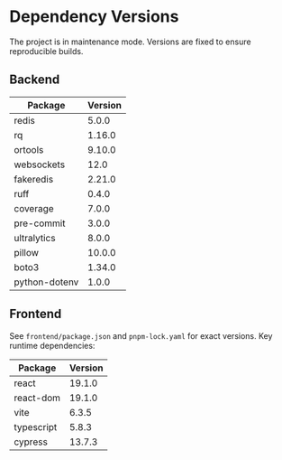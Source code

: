# Dependency Versions

The project is in maintenance mode. Versions are fixed to ensure reproducible builds.

## Backend

| Package | Version |
|---------|---------|
| redis | 5.0.0 |
| rq | 1.16.0 |
| ortools | 9.10.0 |
| websockets | 12.0 |
| fakeredis | 2.21.0 |
| ruff | 0.4.0 |
| coverage | 7.0.0 |
| pre-commit | 3.0.0 |
| ultralytics | 8.0.0 |
| pillow | 10.0.0 |
| boto3 | 1.34.0 |
| python-dotenv | 1.0.0 |

## Frontend

See `frontend/package.json` and `pnpm-lock.yaml` for exact versions. Key runtime dependencies:

| Package | Version |
|---------|---------|
| react | 19.1.0 |
| react-dom | 19.1.0 |
| vite | 6.3.5 |
| typescript | 5.8.3 |
| cypress | 13.7.3 |

